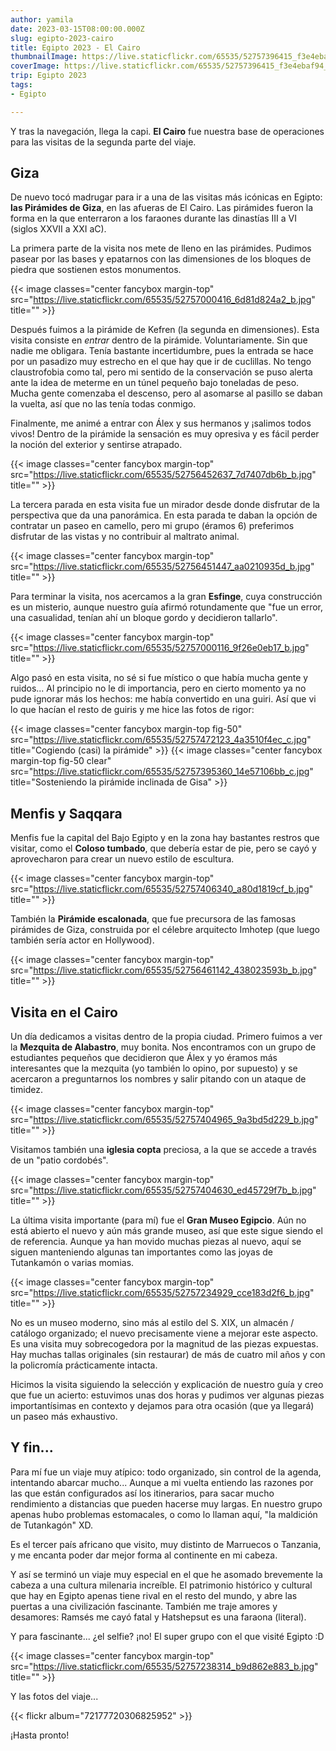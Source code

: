 ```yaml
---
author: yamila
date: 2023-03-15T08:00:00.000Z
slug: egipto-2023-cairo
title: Egipto 2023 - El Cairo
thumbnailImage: https://live.staticflickr.com/65535/52757396415_f3e4ebaf94_z.jpg
coverImage: https://live.staticflickr.com/65535/52757396415_f3e4ebaf94_b.jpg
trip: Egipto 2023
tags:
- Egipto

---
```


Y tras la navegación, llega la capi. **El Cairo** fue nuestra base de operaciones para las visitas de la segunda parte del viaje.

<!--more-->

## Giza

De nuevo tocó madrugar para ir a una de las visitas más icónicas en Egipto: **las Pirámides de Giza**, en las afueras de El Cairo. Las pirámides fueron la forma en la que enterraron a los faraones durante las dinastías III a VI (siglos XXVII a XXI aC).

La primera parte de la visita nos mete de lleno en las pirámides. Pudimos pasear por las bases y epatarnos con las dimensiones de los bloques de piedra que sostienen estos monumentos.

{{< image classes="center fancybox margin-top" src="https://live.staticflickr.com/65535/52757000416_6d81d824a2_b.jpg" title="" >}}

Después fuimos a la pirámide de Kefren (la segunda en dimensiones). Esta visita consiste en _entrar_ dentro de la pirámide. Voluntariamente. Sin que nadie me obligara. Tenía bastante incertidumbre, pues la entrada se hace por un pasadizo muy estrecho en el que hay que ir de cuclillas. No tengo claustrofobia como tal, pero mi sentido de la conservación se puso alerta ante la idea de meterme en un túnel pequeño bajo toneladas de peso. Mucha gente comenzaba el descenso, pero al asomarse al pasillo se daban la vuelta, así que no las tenía todas conmigo.

Finalmente, me animé a entrar con Álex y sus hermanos y ¡salimos todos vivos! Dentro de la pirámide la sensación es muy opresiva y es fácil perder la noción del exterior y sentirse atrapado.

{{< image classes="center fancybox margin-top" src="https://live.staticflickr.com/65535/52756452637_7d7407db6b_b.jpg" title="" >}}

La tercera parada en esta visita fue un mirador desde donde disfrutar de la perspectiva que da una panorámica. En esta parada te daban la opción de contratar un paseo en camello, pero mi grupo (éramos 6) preferimos disfrutar de las vistas y no contribuir al maltrato animal.

{{< image classes="center fancybox margin-top" src="https://live.staticflickr.com/65535/52756451447_aa0210935d_b.jpg" title="" >}}

Para terminar la visita, nos acercamos a la gran **Esfinge**, cuya construcción es un misterio, aunque nuestro guía afirmó rotundamente que "fue un error, una casualidad, tenían ahí un bloque gordo y decidieron tallarlo".

{{< image classes="center fancybox margin-top" src="https://live.staticflickr.com/65535/52757000116_9f26e0eb17_b.jpg" title="" >}}

Algo pasó en esta visita, no sé si fue místico o que había mucha gente y ruidos... Al principio no le di importancia, pero en cierto momento ya no pude ignorar más los hechos: me había convertido en una guiri. Así que vi lo que hacían el resto de guiris y me hice las fotos de rigor:

{{< image classes="center fancybox margin-top fig-50" src="https://live.staticflickr.com/65535/52757472123_4a3510f4ec_c.jpg" title="Cogiendo (casi) la pirámide" >}}
{{< image classes="center fancybox margin-top fig-50 clear" src="https://live.staticflickr.com/65535/52757395360_14e57106bb_c.jpg" title="Sosteniendo la pirámide inclinada de Gisa" >}}

## Menfis y Saqqara

Menfis fue la capital del Bajo Egipto y en la zona hay bastantes restros que visitar, como el **Coloso tumbado**, que debería estar de pie, pero se cayó y aprovecharon para crear un nuevo estilo de escultura.

{{< image classes="center fancybox margin-top" src="https://live.staticflickr.com/65535/52757406340_a80d1819cf_b.jpg" title="" >}}

También la **Pirámide escalonada**, que fue precursora de las famosas pirámides de Giza, construida por el célebre arquitecto Imhotep (que luego también sería actor en Hollywood).

{{< image classes="center fancybox margin-top" src="https://live.staticflickr.com/65535/52756461142_438023593b_b.jpg" title="" >}}

## Visita en el Cairo

Un día dedicamos a visitas dentro de la propia ciudad. Primero fuimos a ver la **Mezquita de Alabastro**, muy bonita. Nos encontramos con un grupo de estudiantes pequeños que decidieron que Álex y yo éramos más interesantes que la mezquita (yo también lo opino, por supuesto) y se acercaron a preguntarnos los nombres y salir pitando con un ataque de timidez.

{{< image classes="center fancybox margin-top" src="https://live.staticflickr.com/65535/52757404965_9a3bd5d229_b.jpg" title="" >}}

Visitamos también una **iglesia copta** preciosa, a la que se accede a través de un "patio cordobés".

{{< image classes="center fancybox margin-top" src="https://live.staticflickr.com/65535/52757404630_ed45729f7b_b.jpg" title="" >}}

La última visita importante (para mí) fue el **Gran Museo Egipcio**. Aún no está abierto el nuevo y aún más grande museo, así que este sigue siendo el de referencia. Aunque ya han movido muchas piezas al nuevo, aquí se siguen manteniendo algunas tan importantes como las joyas de Tutankamón o varias momias.

{{< image classes="center fancybox margin-top" src="https://live.staticflickr.com/65535/52757234929_cce183d2f6_b.jpg" title="" >}}

No es un museo moderno, sino más al estilo del S. XIX, un almacén / catálogo organizado; el nuevo precisamente viene a mejorar este aspecto. Es una visita muy sobrecogedora por la magnitud de las piezas expuestas. Hay muchas tallas originales (sin restaurar) de más de cuatro mil años y con la policromía prácticamente intacta.

Hicimos la visita siguiendo la selección y explicación de nuestro guía y creo que fue un acierto: estuvimos unas dos horas y pudimos ver algunas piezas importantísimas en contexto y dejamos para otra ocasión (que ya llegará) un paseo más exhaustivo.

## Y fin...

Para mí fue un viaje muy atípico: todo organizado, sin control de la agenda, intentando abarcar mucho... Aunque a mi vuelta entiendo las razones por las que están configurados así los itinerarios, para sacar mucho rendimiento a distancias que pueden hacerse muy largas. En nuestro grupo apenas hubo problemas estomacales, o como lo llaman aquí, "la maldición de Tutankagón" XD.

Es el tercer país africano que visito, muy distinto de Marruecos o Tanzania, y me encanta poder dar mejor forma al continente en mi cabeza.

Y así se terminó un viaje muy especial en el que he asomado brevemente la cabeza a una cultura milenaria increíble. El patrimonio histórico y cultural que hay en Egipto apenas tiene rival en el resto del mundo, y abre las puertas a una civilización fascinante. También me traje amores y desamores: Ramsés me cayó fatal y Hatshepsut es una faraona (literal).

Y para fascinante... ¿el selfie? ¡no! El super grupo con el que visité Egipto :D

{{< image classes="center fancybox margin-top" src="https://live.staticflickr.com/65535/52757238314_b9d862e883_b.jpg" title="" >}}

Y las fotos del viaje...

{{< flickr album="72177720306825952" >}}

¡Hasta pronto!
